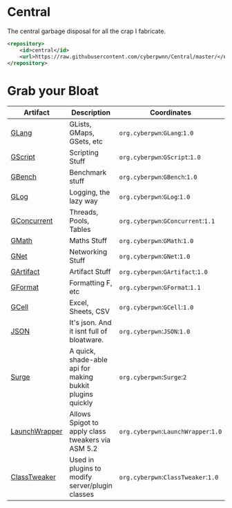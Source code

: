 # Central
The central garbage disposal for all the crap I fabricate.

``` xml
<repository>
    <id>central</id>
    <url>https://raw.githubusercontent.com/cyberpwnn/Central/master/</url>
</repository>
```

# Grab your Bloat

| Artifact | Description | Coordinates |
|---|---|---|
| [GLang](https://github.com/cyberpwnn/GLang) | GLists, GMaps, GSets, etc | ```org.cyberpwn```:```GLang```:```1.0``` |
| [GScript](https://github.com/cyberpwnn/GScript) | Scripting Stuff | ```org.cyberpwn```:```GScript```:```1.0``` |
| [GBench](https://github.com/cyberpwnn/GBench) | Benchmark stuff | ```org.cyberpwn```:```GBench```:```1.0``` |
| [GLog](https://github.com/cyberpwnn/GLog) | Logging, the lazy way | ```org.cyberpwn```:```GLog```:```1.0``` |
| [GConcurrent](https://github.com/cyberpwnn/GConcurrent) | Threads, Pools, Tables | ```org.cyberpwn```:```GConcurrent```:```1.1``` |
| [GMath](https://github.com/cyberpwnn/GMath) | Maths Stuff | ```org.cyberpwn```:```GMath```:```1.0``` |
| [GNet](https://github.com/cyberpwnn/GNet) | Networking Stuff | ```org.cyberpwn```:```GNet```:```1.0``` |
| [GArtifact](https://github.com/cyberpwnn/GArtifact) | Artifact Stuff | ```org.cyberpwn```:```GArtifact```:```1.0``` |
| [GFormat](https://github.com/cyberpwnn/GFormat) | Formatting F, etc | ```org.cyberpwn```:```GFormat```:```1.1``` |
| [GCell](https://github.com/cyberpwnn/GCell) | Excel, Sheets, CSV | ```org.cyberpwn```:```GCell```:```1.0``` |
| [JSON](https://github.com/cyberpwnn/JSON) | It's json. And it isnt full of bloatware. | ```org.cyberpwn```:```JSON```:```1.0``` |
| [Surge](https://github.com/cyberpwnn/Surge) | A quick, shade-able api for making bukkit plugins quickly | ```org.cyberpwn```:```Surge```:```2``` |
| [LaunchWrapper](https://github.com/SpigotASM/LaunchWrapper) | Allows Spigot to apply class tweakers via ASM 5.2 | ```org.cyberpwn```:```LaunchWrapper```:```1.0``` |
| [ClassTweaker](https://github.com/SpigotASM/ClassTweaker) | Used in plugins to modify server/plugin classes | ```org.cyberpwn```:```ClassTweaker```:```1.0``` | 
